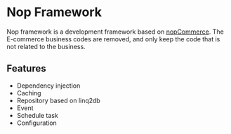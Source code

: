 ﻿# Nop Framework
Nop framework is a development framework based on [nopCommerce](https://github.com/nopSolutions/nopCommerce). The E-commerce business codes are removed, and only keep the code that is not related to the business.

## Features
- Dependency injection
- Caching
- Repository based on linq2db
- Event
- Schedule task
- Configuration